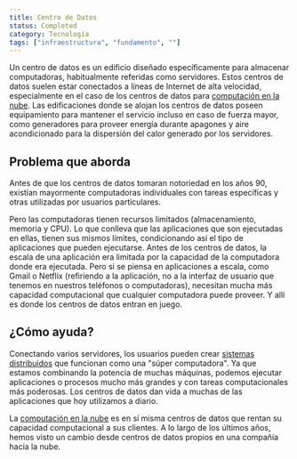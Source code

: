 ```yaml
---
title: Centro de Datos
status: Completed
category: Tecnología
tags: ["infraestructura", "fundamento", ""]
---
```


Un centro de datos es un edificio diseñado específicamente para almacenar computadoras, habitualmente referidas como servidores.
Estos centros de datos suelen estar conectados a líneas de Internet de alta velocidad, especialmente en el caso de los centros de datos para [computación en la nube](/es/cloud-computing/).
Las edificaciones donde se alojan los centros de datos poseen equipamiento para mantener el servicio incluso en caso de fuerza mayor, como generadores para proveer energía durante apagones y aire acondicionado para la dispersión del calor generado por los servidores.

## Problema que aborda

Antes de que los centros de datos tomaran notoriedad en los años 90, existían mayormente computadoras individuales con tareas específicas y otras utilizadas por usuarios particulares.

Pero las computadoras tienen recursos limitados (almacenamiento, memoria y CPU).
Lo que conlleva que las aplicaciones que son ejecutadas en ellas, tienen sus mismos límites, condicionando así el tipo de aplicaciones que pueden ejecutarse.
Antes de los centros de datos, la escala de una aplicación era limitada por la capacidad de la computadora donde era ejecutada.
Pero si se piensa en aplicaciones a escala, como Gmail o Netflix (refiriendo a la aplicación, no a la interfaz de usuario que tenemos en nuestros teléfonos o computadoras), necesitan mucha más capacidad computacional que cualquier computadora puede proveer.
Y allí es donde los centros de datos entran en juego.

## ¿Cómo ayuda?

Conectando varios servidores, los usuarios pueden crear [sistemas distribuidos](/es/distributed-systems/) que funcionan como una "súper computadora".
Ya que estamos combinando la potencia de muchas máquinas, podemos ejecutar aplicaciones o procesos mucho más grandes y con tareas computacionales más poderosas.
Los centros de datos dan vida a muchas de las aplicaciones que hoy utilizamos a diario.

La [computación en la nube](/es/cloud-computing/) es en sí misma centros de datos que rentan su capacidad computacional a sus clientes.
A lo largo de los últimos años, hemos visto un cambio desde centros de datos propios en una compañía hacia la nube.